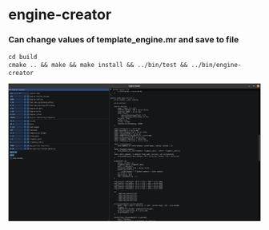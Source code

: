 # engine-creator

### Can change values of template_engine.mr and save to file

```
cd build
cmake .. && make && make install && ../bin/test && ../bin/engine-creator
```

![Screenshot of EngineCreator app running](images/engine-creator-02.png)